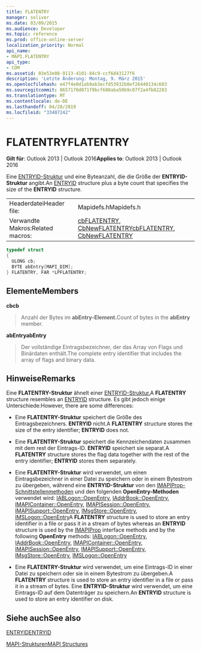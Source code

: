 ```yaml
---
title: FLATENTRY
manager: soliver
ms.date: 03/09/2015
ms.audience: Developer
ms.topic: reference
ms.prod: office-online-server
localization_priority: Normal
api_name:
- MAPI.FLATENTRY
api_type:
- COM
ms.assetid: 03e53e08-9113-4101-84c9-ccf6d43127f6
description: 'Letzte Änderung: Montag, 9. März 2015'
ms.openlocfilehash: e47f4e0d1ab9ab3ecfd53932b8ef26440134c603
ms.sourcegitcommit: 8657170d071f9bcf680aba50b9c07f2a4fb82283
ms.translationtype: MT
ms.contentlocale: de-DE
ms.lasthandoff: 04/28/2019
ms.locfileid: "33407242"
---
```

# <a name="flatentry"></a><span data-ttu-id="1be75-103">FLATENTRY</span><span class="sxs-lookup"><span data-stu-id="1be75-103">FLATENTRY</span></span>

  
  
<span data-ttu-id="1be75-104">**Gilt für**: Outlook 2013 | Outlook 2016</span><span class="sxs-lookup"><span data-stu-id="1be75-104">**Applies to**: Outlook 2013 | Outlook 2016</span></span> 
  
<span data-ttu-id="1be75-105">Eine [ENTRYID-Struktur](entryid.md) und eine Byteanzahl, die die Größe der **ENTRYID-Struktur** angibt.</span><span class="sxs-lookup"><span data-stu-id="1be75-105">An [ENTRYID](entryid.md) structure plus a byte count that specifies the size of the **ENTRYID** structure.</span></span> 
  
|||
|:-----|:-----|
|<span data-ttu-id="1be75-106">Headerdatei</span><span class="sxs-lookup"><span data-stu-id="1be75-106">Header file:</span></span>  <br/> |<span data-ttu-id="1be75-107">Mapidefs.h</span><span class="sxs-lookup"><span data-stu-id="1be75-107">Mapidefs.h</span></span>  <br/> |
|<span data-ttu-id="1be75-108">Verwandte Makros:</span><span class="sxs-lookup"><span data-stu-id="1be75-108">Related macros:</span></span>  <br/> |<span data-ttu-id="1be75-109">[cbFLATENTRY](cbflatentry.md), [CbNewFLATENTRY](cbnewflatentry.md)</span><span class="sxs-lookup"><span data-stu-id="1be75-109">[cbFLATENTRY](cbflatentry.md), [CbNewFLATENTRY](cbnewflatentry.md)</span></span> <br/> |
   
```cpp
typedef struct
{
  ULONG cb;
  BYTE abEntry[MAPI_DIM];
} FLATENTRY, FAR *LPFLATENTRY;

```

## <a name="members"></a><span data-ttu-id="1be75-110">Elemente</span><span class="sxs-lookup"><span data-stu-id="1be75-110">Members</span></span>

 <span data-ttu-id="1be75-111">**cb**</span><span class="sxs-lookup"><span data-stu-id="1be75-111">**cb**</span></span>
  
> <span data-ttu-id="1be75-112">Anzahl der Bytes im **abEntry-Element.**</span><span class="sxs-lookup"><span data-stu-id="1be75-112">Count of bytes in the **abEntry** member.</span></span> 
    
 <span data-ttu-id="1be75-113">**abEntry**</span><span class="sxs-lookup"><span data-stu-id="1be75-113">**abEntry**</span></span>
  
> <span data-ttu-id="1be75-114">Der vollständige Eintragsbezeichner, der das Array von Flags und Binärdaten enthält.</span><span class="sxs-lookup"><span data-stu-id="1be75-114">The complete entry identifier that includes the array of flags and binary data.</span></span>
    
## <a name="remarks"></a><span data-ttu-id="1be75-115">Hinweise</span><span class="sxs-lookup"><span data-stu-id="1be75-115">Remarks</span></span>

<span data-ttu-id="1be75-116">Eine **FLATENTRY-Struktur** ähnelt einer [ENTRYID-Struktur.](entryid.md)</span><span class="sxs-lookup"><span data-stu-id="1be75-116">A **FLATENTRY** structure resembles an [ENTRYID](entryid.md) structure.</span></span> <span data-ttu-id="1be75-117">Es gibt jedoch einige Unterschiede:</span><span class="sxs-lookup"><span data-stu-id="1be75-117">However, there are some differences:</span></span> 
  
- <span data-ttu-id="1be75-118">Eine **FLATENTRY-Struktur** speichert die Größe des Eintragsbezeichners. **ENTRYID** nicht.</span><span class="sxs-lookup"><span data-stu-id="1be75-118">A **FLATENTRY** structure stores the size of the entry identifier; **ENTRYID** does not.</span></span> 
    
- <span data-ttu-id="1be75-119">Eine **FLATENTRY-Struktur** speichert die Kennzeichendaten zusammen mit dem rest der Eintrags-ID. **ENTRYID** speichert sie separat.</span><span class="sxs-lookup"><span data-stu-id="1be75-119">A **FLATENTRY** structure stores the flag data together with the rest of the entry identifier; **ENTRYID** stores them separately.</span></span> 
    
- <span data-ttu-id="1be75-120">Eine **FLATENTRY-Struktur** wird verwendet, um einen Eintragsbezeichner in einer Datei zu speichern oder in einem Bytestrom zu übergeben, während eine **ENTRYID-Struktur** von den [IMAPIProp-Schnittstellenmethoden](imapipropiunknown.md) und den folgenden **OpenEntry-Methoden** verwendet wird: [IABLogon::OpenEntry](iablogon-openentry.md), [IAddrBook::OpenEntry](iaddrbook-openentry.md), [IMAPIContainer::OpenEntry](imapicontainer-openentry.md), [IMAPISession::OpenEntry](imapisession-openentry.md), [IMAPISupport::OpenEntry](imapisupport-openentry.md), [IMsgStore::OpenEntry](imsgstore-openentry.md), [IMSLogon::OpenEntry](imslogon-openentry.md)</span><span class="sxs-lookup"><span data-stu-id="1be75-120">A **FLATENTRY** structure is used to store an entry identifier in a file or pass it in a stream of bytes whereas an **ENTRYID** structure is used by the [IMAPIProp](imapipropiunknown.md) interface methods and by the following **OpenEntry** methods: [IABLogon::OpenEntry](iablogon-openentry.md), [IAddrBook::OpenEntry](iaddrbook-openentry.md), [IMAPIContainer::OpenEntry](imapicontainer-openentry.md), [IMAPISession::OpenEntry](imapisession-openentry.md), [IMAPISupport::OpenEntry](imapisupport-openentry.md), [IMsgStore::OpenEntry](imsgstore-openentry.md), [IMSLogon::OpenEntry](imslogon-openentry.md)</span></span>
    
- <span data-ttu-id="1be75-121">Eine **FLATENTRY-Struktur** wird verwendet, um eine Eintrags-ID in einer Datei zu speichern oder sie in einem Bytestrom zu übergeben.</span><span class="sxs-lookup"><span data-stu-id="1be75-121">A **FLATENTRY** structure is used to store an entry identifier in a file or pass it in a stream of bytes.</span></span> <span data-ttu-id="1be75-122">Eine **ENTRYID-Struktur** wird verwendet, um eine Eintrags-ID auf dem Datenträger zu speichern.</span><span class="sxs-lookup"><span data-stu-id="1be75-122">An **ENTRYID** structure is used to store an entry identifier on disk.</span></span> 
    
## <a name="see-also"></a><span data-ttu-id="1be75-123">Siehe auch</span><span class="sxs-lookup"><span data-stu-id="1be75-123">See also</span></span>



[<span data-ttu-id="1be75-124">ENTRYID</span><span class="sxs-lookup"><span data-stu-id="1be75-124">ENTRYID</span></span>](entryid.md)


[<span data-ttu-id="1be75-125">MAPI-Strukturen</span><span class="sxs-lookup"><span data-stu-id="1be75-125">MAPI Structures</span></span>](mapi-structures.md)

